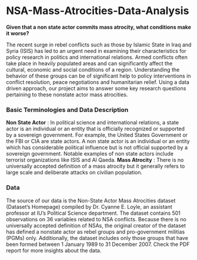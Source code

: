 # NSA-Mass-Atrocities-Data-Analysis
**Given that a non state actor commits mass atrocity, what conditions make it worse?**

The recent surge in rebel conflicts such as those by Islamic State in Iraq and Syria (ISIS) has led to an urgent
need in examining their characteristics for policy research in politics and international relations. Armed
conflicts often take place in heavily populated areas and can significantly affect the cultural, economic and
social conditions of a region. Understanding the behavior of these groups can be of significant help to policy
interventions in conflict resolution, peace negotiations and humanitarian relief. Using a data driven approach,
our project aims to answer some key research questions pertaining to these nonstate actor mass atrocities.

### Basic Terminologies and Data Description

**Non State Actor** : In political science and international relations, a state actor is an individual or an
entity that is officially recognized or supported by a sovereign government. For example, the United States
Government or the FBI or CIA are state actors.
A non state actor is an individual or an entity which has considerable political influence but is not official
supported by a sovereign government. Notable examples of non state actors include terrorist organizations
like ISIS and Al Qaeda.
**Mass Atrocity** : There is no universally accepted definition of a mass atrocity but it generally refers to
large scale and deliberate attacks on civilian population.

### Data
The source of our data is the Non-State Actor Mass Atrocities dataset (Dataset’s Homepage) compiled by
Dr. Cyanne E. Loyle, an assistant professor at IU’s Political Science department. The dataset contains
501 observations on 36 variables related to NSA conflicts. Because there is no universally accepted definition
of NSAs, the original creator of the dataset has defined a nonstate actor as rebel groups and pro-government
militias (PGMs) only. Additionally, the dataset includes only those groups that have been formed between
1 January 1989 to 31 December 2007. Check the PDF report for more insights about the data. 

